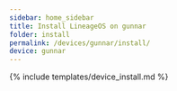 ```yaml
---
sidebar: home_sidebar
title: Install LineageOS on gunnar
folder: install
permalink: /devices/gunnar/install/
device: gunnar
---
```

{% include templates/device_install.md %}
